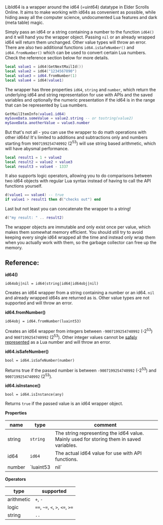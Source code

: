 <!--
SPDX-FileCopyrightText: 2023 sirinsidiator

SPDX-License-Identifier: Artistic-2.0
-->

LibId64 is a wrapper around the id64 (=uint64) datatype in Elder Scrolls Online.
It aims to make working with id64s as convenient as possible, while hiding away all the computer science, undocumented Lua features and dark (meta table) magic.

Simply pass an id64 or a string containing a number to the function `id64()` and it will hand you the wrapper object. Passing `nil` or an already wrapped id64 will return them unchanged. Other value types will throw an error.
There are also two additional functions `id64.isSafeNumber()` and `id64.fromNumber()` which can be used to convert certain Lua numbers. Check the reference section below for more details.

```lua
local value1 = id64(GetNextMailId())
local value2 = id64("1234567890")
local value3 = id64.fromNumber(1)
local value4 = id64(value1)
```

The wrapper has three properties `id64`, `string` and `number`, which return the underlying id64 and string representation for use with APIs and the saved variables and optionally the numeric presentation if the id64 is in the range that can be represented by Lua numbers.

```lua
GetMailItemInfo(value1.id64)
mySaveData.someValue = value2.string -- or tostring(value2)
mySaveData.anotherValue = value3.number
```

But that's not all - you can use the wrapper to do math operations with other id64s!
It's limited to additions and subtractions only and numbers starting from `9007199254740992` (2<sup>53</sup>) will use string based arithmetic, which will have abysmal performance.

```lua
local result1 = 1 + value2
local result2 = value2 + value3
local result3 = value4 - 1337
```

It also supports logic operators, allowing you to do comparisons between two id64 objects with regular Lua syntax instead of having to call the API functions yourself.

```lua
d(value1 == value4) -- true
if value1 > result1 then d("checks out") end
```

Last but not least you can concatenate the wrapper to a string!
```lua
d("my result: " .. result2)
```

The wrapper objects are immutable and only exist once per value, which makes them somewhat memory efficient. You should still try to avoid keeping every single id64 wrapped all the time and instead only wrap them when you actually work with them, so the garbage collector can free up the memory.


## Reference:

**id64()**
```
id64obj|nil = id64(string|id64|id64obj|nil)
```

Creates an id64 wrapper from a string containing a number or an id64. `nil` and already wrapped id64s are returned as is. Other value types are not supported and will throw an error.

**id64.fromNumber()**
```
id64obj = id64.fromNumber(luaint53)
```

Creates an id64 wrapper from integers between `-9007199254740992` (-2<sup>53</sup>) and `9007199254740992` (2<sup>53</sup>). Other integer values cannot be [safely represented](https://en.wikipedia.org/wiki/Double-precision_floating-point_format#Precision_limitations_on_integer_values) as a Lua number and will throw an error.

**id64.isSafeNumber()**
```
bool = id64.isSafeNumber(number)
```

Returns true if the passed number is between `-9007199254740992` (-2<sup>53</sup>) and `9007199254740992` (2<sup>53</sup>). 

**id64.isInstance()**
```
bool = id64.isInstance(any)
```

Returns `true` if the passed value is an id64 wrapper object.

**Properties**

| name       | type           | comment                                                                                         |
|------------|----------------|-------------------------------------------------------------------------------------------------|
| string     | `string`       | The string representing the id64 value. Mainly used for storing them in saved variables.        |
| id64       | `id64`         | The actual id64 value for use with API functions.                                               |
| number     | `luaint53|nil` | Either a Lua number or nil, if the id64 is outside of the range that can be safely represented. |

**Operators**

| type       | supported                        |
|------------|----------------------------------|
| arithmetic | `+`, `-`                         |
| logic      | `==`, `~=`, `<`, `>`, `<=`, `>=` |
| string     | `..`                             |
